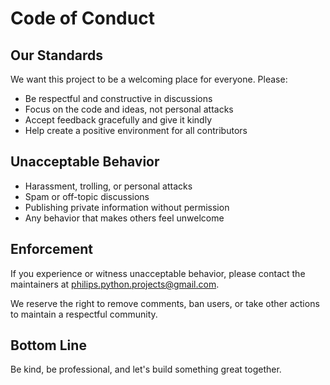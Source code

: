 # Code of Conduct

## Our Standards

We want this project to be a welcoming place for everyone. Please:

* Be respectful and constructive in discussions
* Focus on the code and ideas, not personal attacks
* Accept feedback gracefully and give it kindly
* Help create a positive environment for all contributors

## Unacceptable Behavior

* Harassment, trolling, or personal attacks
* Spam or off-topic discussions
* Publishing private information without permission
* Any behavior that makes others feel unwelcome

## Enforcement

If you experience or witness unacceptable behavior, please contact the maintainers at [philips.python.projects@gmail.com](mailto:philips.python.projects@gmail.com).

We reserve the right to remove comments, ban users, or take other actions to maintain a respectful community.

## Bottom Line

Be kind, be professional, and let's build something great together.
